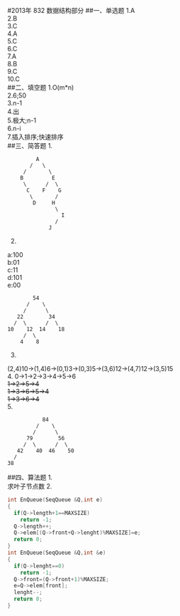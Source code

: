 #2013年 832 数据结构部分
##一、单选题
1.A  
2.B  
3.C  
4.A  
5.C  
6.C  
7.A  
8.B  
9.C  
10.C  
##二、填空题
1.O(m*n)  
2.6;50  
3.n-1  
4.出  
5.极大;n-1  
6.n-i  
7.插入排序;快速排序  
##三、简答题
1.  
```
         A
       /   \
     /       \
    B         E
     \      /  \
      C    F    G
       \       /
        D     H
               \
                 I
               /
             J
```
2.  
a:100  
b:01  
c:11  
d:101  
e:00  
```
        54
      /    \
     /      \
   22        34
  /  \      /  \
10    12  14    18
     /  \
    4    8
```
3.  
(2,4)10->(1,4)6->(0,1)3->(0,3)5->(3,6)12->(4,7)12->(3,5)15  
4.
0->1->2->3->4->5->6  
~~1->2->5->4~~  
~~1->3->6->5->4~~  
~~1->3->6->4~~  
5.  
```
           84
         /    \
        /      \
      79        56
     /  \      /  \
   42    40  46    50
  /
38
```
##四、算法题
1.  
求叶子节点数
2.  
```c
int EnQueue(SeqQueue &Q,int e)
{
  if(Q->length+1==MAXSIZE)
    return -1;
  Q->length++;
  Q->elem[(Q->front+Q->lenght)%MAXSIZE]=e;
  return 0;
}
int EnQueue(SeqQueue &Q,int &e)
{
  if(Q->lenght==0)
    return -1;
  Q->front=(Q->front+1)%MAXSIZE;
  e=Q->elem[front];
  lenght--;
  return 0;
}
```
